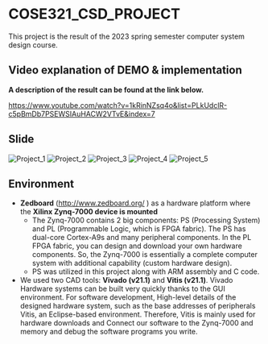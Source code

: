 # COSE321_CSD_PROJECT
This project is the result of the 2023 spring semester computer system design course.

## Video explanation of DEMO & implementation
**A description of the result can be found at the link below.**

https://www.youtube.com/watch?v=1kRinNZsq4o&list=PLkUdclR-c5pBmDb7PSEWSIAuHACW2VTvE&index=7

## Slide
![Project_1](https://github.com/SonHyegang/COSE321_CSD_PROJECT/assets/53131824/99a01a01-e2f2-439c-b4dd-1618eb2c72c8)
![Project_2](https://github.com/SonHyegang/COSE321_CSD_PROJECT/assets/53131824/ad8ef288-9cdc-455a-9254-5ffda93160e8)
![Project_3](https://github.com/SonHyegang/COSE321_CSD_PROJECT/assets/53131824/0623a527-7ef4-4cff-ada5-2ef4049abfcb)
![Project_4](https://github.com/SonHyegang/COSE321_CSD_PROJECT/assets/53131824/0bd0c7fc-140b-4552-8493-1ae6e4e71e85)
![Project_5](https://github.com/SonHyegang/COSE321_CSD_PROJECT/assets/53131824/4ba85ceb-5a47-4811-9fa1-2c5089e888d7)

## Environment
- **Zedboard** (http://www.zedboard.org/ ) as a hardware platform where the **Xilinx Zynq-7000 device is mounted**
  - The Zynq-7000 contains 2 big components: PS (Processing System) and PL (Programmable Logic, which is FPGA fabric). The PS has dual-core Cortex-A9s and many peripheral components. In the PL FPGA fabric, you can design and download your own hardware components. So, the Zynq-7000 is essentially a complete computer system with additional capability (custom hardware design). 
  - PS was utilized in this project along with ARM assembly and C code.
- We used two CAD tools: **Vivado (v21.1)** and **Vitis (v21.1)**. Vivado Hardware systems can be built very quickly thanks to the GUI environment. For software development, High-level details of the designed hardware system, such as the base addresses of peripherals Vitis, an Eclipse-based environment. Therefore, Vitis is mainly used for hardware downloads and Connect our software to the Zynq-7000 and memory and debug the software programs you write.
